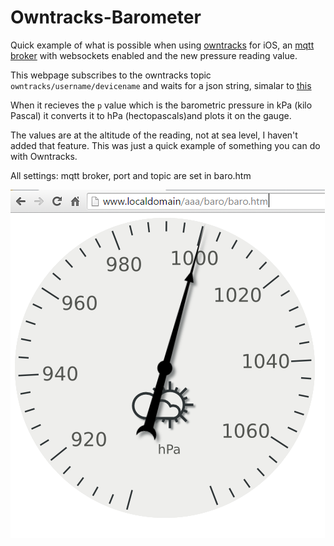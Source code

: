 # Owntracks-Barometer

Quick example of what is possible when using [owntracks][2] for iOS, an [mqtt broker][3] with websockets enabled and the new pressure reading value.

This webpage subscribes to the owntracks topic ```owntracks/username/devicename``` and waits for a json string, simalar to [this][1]

When it recieves the ```p``` value which is the barometric pressure in kPa (kilo Pascal) it converts it to hPa (hectopascals)and plots it on the gauge.

The values are at the altitude of the reading, not at sea level, I haven't added that feature.  This was just a quick example of something you can do with Owntracks.

All settings: mqtt broker, port and topic are set in baro.htm

![](https://raw.githubusercontent.com/matbor/Owntracks-Barometer/master/screenshot.png)

[1]: http://owntracks.org/booklet/tech/json/#_typelocation
[2]: http://owntracks.org
[3]: http://mosquitto.org
